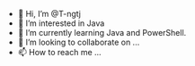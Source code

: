 - 👋 Hi, I’m @T-ngtj
- 👀 I’m interested in Java
- 🌱 I’m currently learning Java and PowerShell.
- 💞️ I’m looking to collaborate on ...
- 📫 How to reach me ...

<!---
T-ngtj/T-ngtj is a ✨ special ✨ repository because its `README.md` (this file) appears on your GitHub profile.
You can click the Preview link to take a look at your changes.
--->
